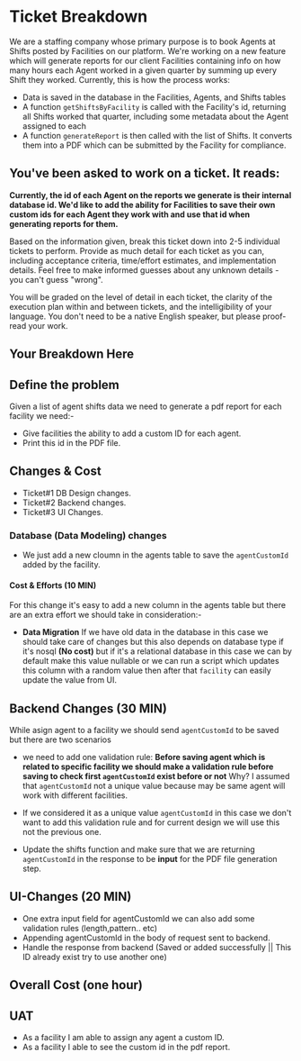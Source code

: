 # Ticket Breakdown
We are a staffing company whose primary purpose is to book Agents at Shifts posted by Facilities on our platform. We're working on a new feature which will generate reports for our client Facilities containing info on how many hours each Agent worked in a given quarter by summing up every Shift they worked. Currently, this is how the process works:

- Data is saved in the database in the Facilities, Agents, and Shifts tables
- A function `getShiftsByFacility` is called with the Facility's id, returning all Shifts worked that quarter, including some metadata about the Agent assigned to each
- A function `generateReport` is then called with the list of Shifts. It converts them into a PDF which can be submitted by the Facility for compliance.

## You've been asked to work on a ticket. It reads:

**Currently, the id of each Agent on the reports we generate is their internal database id. We'd like to add the ability for Facilities to save their own custom ids for each Agent they work with and use that id when generating reports for them.**


Based on the information given, break this ticket down into 2-5 individual tickets to perform. Provide as much detail for each ticket as you can, including acceptance criteria, time/effort estimates, and implementation details. Feel free to make informed guesses about any unknown details - you can't guess "wrong".


You will be graded on the level of detail in each ticket, the clarity of the execution plan within and between tickets, and the intelligibility of your language. You don't need to be a native English speaker, but please proof-read your work.

## Your Breakdown Here
## Define the problem
Given a list of agent shifts data we need to generate a pdf report for each facility
we need:-
 - Give facilities the ability to add a custom ID for each agent.
 - Print this id in the PDF file.
## Changes & Cost 
- Ticket#1 DB Design changes.
- Ticket#2 Backend changes.
- Ticket#3 UI Changes.

### Database (Data Modeling) changes
- We just add a new cloumn in the agents table to save the `agentCustomId` added by the facility.

#### Cost & Efforts (10 MIN)
For this change it's easy to add a new column in the agents table but there are an extra effort we should take in consideration:-

- **Data Migration** If we have old data in the database in this case we should take care of changes but this also depends on database type if it's nosql **(No cost)** but if it's a relational database in this case we can by default make this value nullable or we can run a script which updates this column with a random value then after that `facility` can easily update the value from UI.

## Backend Changes (30 MIN)
While asign agent to a facility we should send `agentCustomId` to be saved but there are two scenarios
- we need to add one validation rule: **Before saving agent which is related to specific facility we should make a validation rule before saving to check first `agentCustomId` exist before or not**
Why? I assumed that `agentCustomId` not a unique value because may be same agent will work with different facilities.

- If we considered it as a unique value `agentCustomId` in this case we don't want to add this validation rule and for current design we will use this not the previous one.

- Update the shifts function and make sure that we are returning `agentCustomId` in the response to be **input** for the PDF file generation step.


## UI-Changes (20 MIN)
- One extra input field for agentCustomId we can also add some validation rules (length,pattern.. etc)
- Appending agentCustomId in the body of request sent to backend.
- Handle the response from backend (Saved or added successfully || This ID already exist try to use another one)

## Overall Cost (one hour)

## UAT
- As a facility I am able to assign any agent a custom ID.
- As a facility I able to see the custom id in the pdf report.